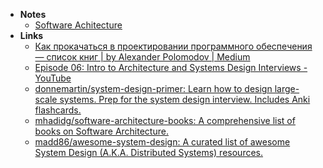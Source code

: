 - **Notes**
	- [Software Achitecture](Software%20Achitecture.md)
- **Links**
	- [Как прокачаться в проектировании программного обеспечения — список книг | by Alexander Polomodov | Medium](https://apolomodov.medium.com/software-design-books-743be52e4c71)
	- [Episode 06: Intro to Architecture and Systems Design Interviews - YouTube](https://www.youtube.com/watch?v=ZgdS0EUmn70)
	- [donnemartin/system-design-primer: Learn how to design large-scale systems. Prep for the system design interview. Includes Anki flashcards.](https://github.com/donnemartin/system-design-primer)
	- [mhadidg/software-architecture-books: A comprehensive list of books on Software Architecture.](https://github.com/mhadidg/software-architecture-books)
	- [madd86/awesome-system-design: A curated list of awesome System Design (A.K.A. Distributed Systems) resources.](https://github.com/madd86/awesome-system-design)

